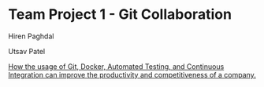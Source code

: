 # Team Project 1 - Git Collaboration 
<p class="h4">Hiren Paghdal </p> 
<p class="h4">Utsav Patel </p>

[How the usage of Git, Docker, Automated Testing, and Continuous Integration can improve the productivity and competitiveness of a company.](https://github.com/hpaghdal/GitProj1/blob/master/firstlink.md)
